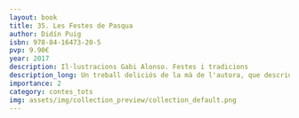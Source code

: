 ```yaml
---
layout: book
title: 35. Les Festes de Pasqua
author: Didín Puig
isbn: 978-84-16473-20-5
pvp: 9.90€
year: 2017
description: Il·lustracions Gabi Alonso. Festes i tradicions
description_long: Un treball deliciós de la mà de l'autora, que descriu els records dels costums, festes, tradicions del seu poble Benimodo. Al bell mig de la comarca de la Ribera i com des de receptes culinàries fins el pas de les estacions i les oronetes al pati de la seua casa, ens mostren les arrels d'un poble valencià.
importance: 2
category: contes_tots
img: assets/img/collection_preview/collection_default.png
---
```

